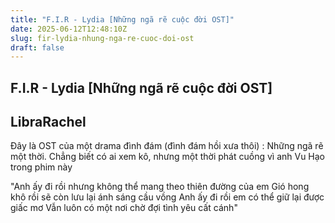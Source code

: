 ```yaml
---
title: "F.I.R - Lydia [Những ngã rẽ cuộc đời OST]"
date: 2025-06-12T12:48:10Z
slug: fir-lydia-nhung-nga-re-cuoc-doi-ost
draft: false
---
```


## F.I.R - Lydia [Những ngã rẽ cuộc đời OST]

## LibraRachel

Đây là OST của một drama đình đám (đình đám hồi xưa thôi) : Những ngã rẽ một thời. Chẳng biết có ai xem kô, nhưng một thời phát cuồng vì anh Vu Hạo trong phim này 
 
"Anh ấy đi rồi nhưng không thể mang theo thiên đường của em
Gió hong khô rồi sẽ còn lưu lại ánh sáng cầu vồng
Anh ấy đi rồi em có thể giữ lại được giấc mơ
Vẫn luôn có một nơi chờ đợi tình yêu cất cánh"
